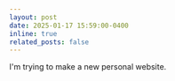 ```yaml
---
layout: post
date: 2025-01-17 15:59:00-0400
inline: true
related_posts: false
---
```


I'm trying to make a new personal website.
